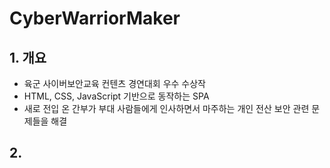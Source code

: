 # CyberWarriorMaker
## 1. 개요
- 육군 사이버보안교육 컨텐츠 경연대회 우수 수상작
- HTML, CSS, JavaScript 기반으로 동작하는 SPA
- 새로 전입 온 간부가 부대 사람들에게 인사하면서 마주하는 개인 전산 보안 관련 문제들을 해결

## 2.
